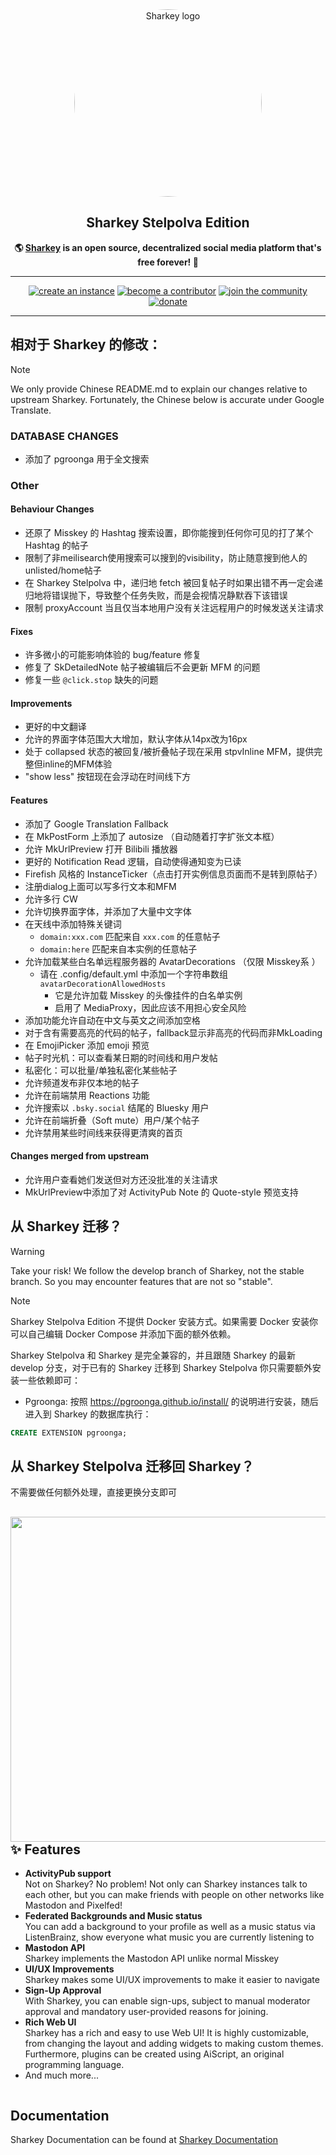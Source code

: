<div align="center">
<a href="https://joinsharkey.org/">
	<img src="https://activitypub.software/TransFem-org/Sharkey/-/raw/develop/packages/frontend/assets/sharkey.svg" alt="Sharkey logo" style="border-radius:50%" width="300"/>
</a>

## Sharkey Stelpolva Edition

**🌎 **[Sharkey](https://joinsharkey.org/)** is an open source, decentralized social media platform that's free forever! 🚀**

---

<a href="https://docs.joinsharkey.org/docs/install/fresh/">
		<img src="https://custom-icon-badges.herokuapp.com/badge/create_an-instance-FBD53C?logoColor=FBD53C&style=for-the-badge&logo=server&labelColor=363B40" alt="create an instance"/></a>

<a href="./CONTRIBUTING.md">
		<img src="https://custom-icon-badges.herokuapp.com/badge/become_a-contributor-A371F7?logoColor=A371F7&style=for-the-badge&logo=git-merge&labelColor=363B40" alt="become a contributor"/></a>

<a href="https://discord.gg/6VgKmEqHNk">
		<img src="https://custom-icon-badges.herokuapp.com/badge/join_the-community-5865F2?logoColor=5865F2&style=for-the-badge&logo=discord&labelColor=363B40" alt="join the community"/></a>

<a href="https://opencollective.com/sharkey">
		<img src="https://custom-icon-badges.herokuapp.com/badge/donate-81ACF4?logoColor=81ACF4&style=for-the-badge&logo=opencollective&labelColor=363B40" alt="donate"/></a>

---

</div>

## 相对于 Sharkey 的修改：

> [!NOTE]
> We only provide Chinese README.md to explain our changes relative to upstream Sharkey. Fortunately, the Chinese below is accurate under Google Translate.

### DATABASE CHANGES

- 添加了 pgroonga 用于全文搜索

### Other

#### Behaviour Changes

- 还原了 Misskey 的 Hashtag 搜索设置，即你能搜到任何你可见的打了某个 Hashtag 的帖子
- 限制了非meilisearch使用搜索可以搜到的visibility，防止随意搜到他人的unlisted/home帖子
- 在 Sharkey Stelpolva 中，递归地 fetch 被回复帖子时如果出错不再一定会递归地将错误抛下，导致整个任务失败，而是会视情况静默吞下该错误
- 限制 proxyAccount 当且仅当本地用户没有关注远程用户的时候发送关注请求

#### Fixes

- 许多微小的可能影响体验的 bug/feature 修复
- 修复了 SkDetailedNote 帖子被编辑后不会更新 MFM 的问题
- 修复一些 `@click.stop` 缺失的问题

#### Improvements

- 更好的中文翻译
- 允许的界面字体范围大大增加，默认字体从14px改为16px
- 处于 collapsed 状态的被回复/被折叠帖子现在采用 stpvInline MFM，提供完整但inline的MFM体验
- "show less" 按钮现在会浮动在时间线下方

#### Features

- 添加了 Google Translation Fallback
- 在 MkPostForm 上添加了 autosize （自动随着打字扩张文本框）
- 允许 MkUrlPreview 打开 Bilibili 播放器
- 更好的 Notification Read 逻辑，自动使得通知变为已读
- Firefish 风格的 InstanceTicker（点击打开实例信息页面而不是转到原帖子）
- 注册dialog上面可以写多行文本和MFM
- 允许多行 CW
- 允许切换界面字体，并添加了大量中文字体
- 在天线中添加特殊关键词
	- `domain:xxx.com` 匹配来自 `xxx.com` 的任意帖子
	- `domain:here` 匹配来自本实例的任意帖子
- 允许加载某些白名单远程服务器的 AvatarDecorations （仅限 Misskey系 ）
  - 请在 .config/default.yml 中添加一个字符串数组 `avatarDecorationAllowedHosts`
	- 它是允许加载 Misskey 的头像挂件的白名单实例
	- 启用了 MediaProxy，因此应该不用担心安全风险
- 添加功能允许自动在中文与英文之间添加空格
- 对于含有需要高亮的代码的帖子，fallback显示非高亮的代码而非MkLoading
- 在 EmojiPicker 添加 emoji 预览
- 帖子时光机：可以查看某日期的时间线和用户发帖
- 私密化：可以批量/单独私密化某些帖子
- 允许频道发布非仅本地的帖子
- 允许在前端禁用 Reactions 功能
- 允许搜索以 `.bsky.social` 结尾的 Bluesky 用户
- 允许在前端折叠（Soft mute）用户/某个帖子
- 允许禁用某些时间线来获得更清爽的首页

#### Changes merged from upstream

- 允许用户查看她们发送但对方还没批准的关注请求
- MkUrlPreview中添加了对 ActivityPub Note 的 Quote-style 预览支持

## 从 Sharkey 迁移？ 

> [!WARNING]
> Take your risk!
> We follow the develop branch of Sharkey, not the stable branch. So you may encounter features that are not so "stable".

> [!NOTE]
> Sharkey Stelpolva Edition 不提供 Docker 安装方式。如果需要 Docker 安装你可以自己编辑 Docker Compose 并添加下面的额外依赖。

Sharkey Stelpolva 和 Sharkey 是完全兼容的，并且跟随 Sharkey 的最新 develop 分支，对于已有的 Sharkey 迁移到 Sharkey Stelpolva 你只需要额外安装一些依赖即可：

- Pgroonga: 按照 https://pgroonga.github.io/install/ 的说明进行安装，随后进入到 Sharkey 的数据库执行：
```SQL
CREATE EXTENSION pgroonga;
```

## 从 Sharkey Stelpolva 迁移回 Sharkey？

不需要做任何额外处理，直接更换分支即可

<div>

<a href="https://joinsharkey.org/"><img src="https://cdn.shonk.social/files/b671c81c-58cf-4f13-bc96-af0b0c96c667.webp" align="right" height="520px"/></a>

## ✨ Features
- **ActivityPub support**\
Not on Sharkey? No problem! Not only can Sharkey instances talk to each other, but you can make friends with people on other networks like Mastodon and Pixelfed!
- **Federated Backgrounds and Music status**\
You can add a background to your profile as well as a music status via ListenBrainz, show everyone what music you are currently listening to
- **Mastodon API**\
Sharkey implements the Mastodon API unlike normal Misskey
- **UI/UX Improvements**\
Sharkey makes some UI/UX improvements to make it easier to navigate
- **Sign-Up Approval**\
With Sharkey, you can enable sign-ups, subject to manual moderator approval and mandatory user-provided reasons for joining.
- **Rich Web UI**\
       Sharkey has a rich and easy to use Web UI!
       It is highly customizable, from changing the layout and adding widgets to making custom themes.
       Furthermore, plugins can be created using AiScript, an original programming language.
- And much more...

</div>

<div style="clear: both;"></div>

## Documentation

Sharkey Documentation can be found at [Sharkey Documentation](https://docs.joinsharkey.org/docs/install/fresh/)
